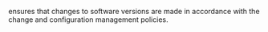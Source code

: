 ensures that changes to software versions are made in accordance with the change and configuration management policies.
